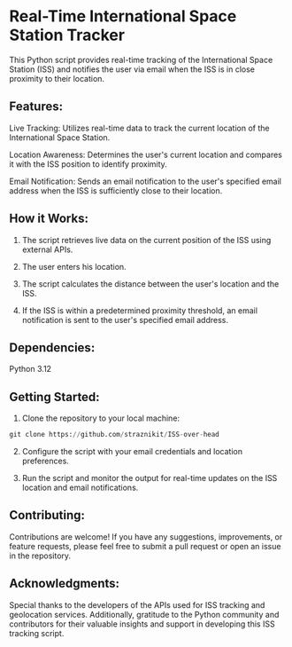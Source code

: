 # Real-Time International Space Station Tracker

This Python script provides real-time tracking of the International Space Station (ISS) and notifies the user via email when the ISS is in close proximity to their location.

## Features:

Live Tracking: Utilizes real-time data to track the current location of the International Space Station.

Location Awareness: Determines the user's current location and compares it with the ISS position to identify proximity.

Email Notification: Sends an email notification to the user's specified email address when the ISS is sufficiently close to their location.

## How it Works:

1. The script retrieves live data on the current position of the ISS using external APIs.

2. The user enters his location.

3. The script calculates the distance between the user's location and the ISS.

4. If the ISS is within a predetermined proximity threshold, an email notification is sent to the user's specified email address.
## Dependencies:

Python 3.12
## Getting Started:

1. Clone the repository to your local machine:
```python
git clone https://github.com/straznikit/ISS-over-head
```
2. Configure the script with your email credentials and location preferences.

3. Run the script and monitor the output for real-time updates on the ISS location and email notifications.

## Contributing:

Contributions are welcome! If you have any suggestions, improvements, or feature requests, please feel free to submit a pull request or open an issue in the repository.

## Acknowledgments:

Special thanks to the developers of the APIs used for ISS tracking and geolocation services. Additionally, gratitude to the Python community and contributors for their valuable insights and support in developing this ISS tracking script.
